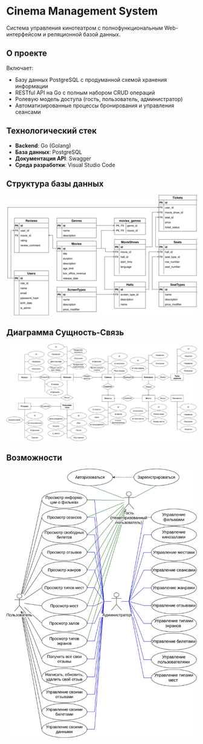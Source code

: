 # Cinema Management System

Система управления кинотеатром с полнофункциональным Web-интерфейсом и реляционной базой данных.

## О проекте

Включает:
- Базу данных PostgreSQL с продуманной схемой хранения информации
- RESTful API на Go с полным набором CRUD операций
- Ролевую модель доступа (гость, пользователь, администратор)
- Автоматизированные процессы бронирования и управления сеансами

## Технологический стек

- **Backend**: Go (Golang)
- **База данных**: PostgreSQL
- **Документация API**: Swagger
- **Среда разработки**: Visual Studio Code

## Структура базы данных
![UML базы данных](./img/db.svg)

## Диаграмма Сущность-Связь
![ER диаграмма](./img/er.svg)

## Возможности
![UseCase диаграмма](./img/use-case.svg)

